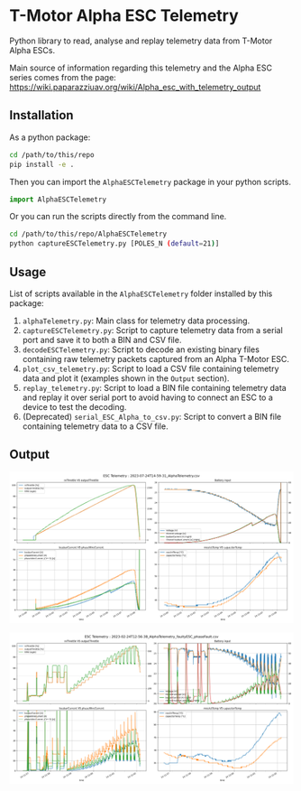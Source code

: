 # T-Motor Alpha ESC Telemetry

Python library to read, analyse and replay telemetry data from T-Motor Alpha ESCs.

Main source of information regarding this telemetry and the Alpha ESC series comes from the page:
https://wiki.paparazziuav.org/wiki/Alpha_esc_with_telemetry_output

## Installation

As a python package:

```bash
cd /path/to/this/repo
pip install -e .
```

Then you can import the `AlphaESCTelemetry` package in your python scripts.

```python
import AlphaESCTelemetry
```

Or you can run the scripts directly from the command line.

```bash
cd /path/to/this/repo/AlphaESCTelemetry
python captureESCTelemetry.py [POLES_N (default=21)]
```

## Usage

List of scripts available in the `AlphaESCTelemetry` folder installed by this package:

1. `alphaTelemetry.py`: Main class for telemetry data processing.
2. `captureESCTelemetry.py`: Script to capture telemetry data from a serial port and save it to both a BIN and CSV file.
3. `decodeESCTelemetry.py`: Script to decode an existing binary files containing raw telemetry packets captured from an Alpha T-Motor ESC.
4. `plot_csv_telemetry.py`: Script to load a CSV file containing telemetry data and plot it (examples shown in the `Output` section).
5. `replay_telemetry.py`: Script to load a BIN file containing telemetry data and replay it over serial port to avoid having to connect an ESC to a device to test the decoding.
6. (Deprecated) `serial_ESC_Alpha_to_csv.py`: Script to convert a BIN file containing telemetry data to a CSV file.

## Output

![U8II-190KV Thrust test](2023-07-24T14-59-31.png)

![U8II-190KV Phase fault](2023-02-24T12-56-38_AlphaTelemetry_faultyESC_phaseFault.png)
